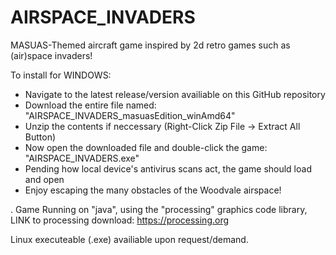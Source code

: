 # AIRSPACE_INVADERS
MASUAS-Themed aircraft game inspired by 2d retro games such as (air)space invaders!

To install for WINDOWS: 
 - Navigate to the latest release/version availiable on this GitHub repository
 - Download the entire file named: "AIRSPACE_INVADERS_masuasEdition_winAmd64"
 - Unzip the contents if neccessary (Right-Click Zip File -> Extract All Button)
 - Now open the downloaded file and double-click the game: "AIRSPACE_INVADERS.exe"
 - Pending how local device's antivirus scans act, the game should load and open
 - Enjoy escaping the many obstacles of the Woodvale airspace!

.
Game Running on "java", using the "processing" graphics code library, 
LINK to processing download: https://processing.org 

Linux executeable (.exe) availiable upon request/demand.
